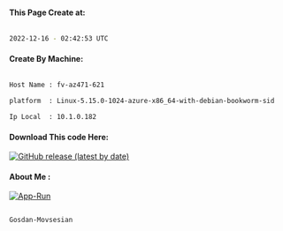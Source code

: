 
   
#### This Page Create at:

```bash

2022-12-16 - 02:42:53 UTC

```

#### Create By Machine:

```bash

Host Name : fv-az471-621

platform  : Linux-5.15.0-1024-azure-x86_64-with-debian-bookworm-sid

Ip Local  : 10.1.0.182

```
#### Download This code Here:

[![GitHub release (latest by date)](https://img.shields.io/github/v/release/Gosdan-Movsesian/Gosdan?style=for-the-badge&label=Download)](https://github.com/Gosdan-Movsesian/Gosdan/releases) 

</p> 

#### About Me :

[![App-Run](https://github.com/Gosdan-Movsesian/Gosdan/actions/workflows/App-Run.yml/badge.svg)](https://github.com/Gosdan-Movsesian/Gosdan/actions/workflows/App-Run.yml)

```bash

Gosdan-Movsesian

```

